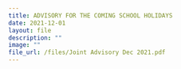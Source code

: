 ```yaml
---
title: ADVISORY FOR THE COMING SCHOOL HOLIDAYS
date: 2021-12-01
layout: file
description: ""
image: ""
file_url: /files/Joint Advisory Dec 2021.pdf
---
```

